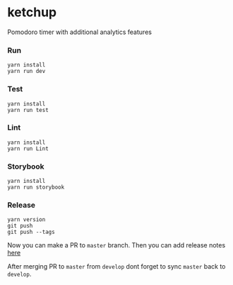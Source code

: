 # ketchup
Pomodoro timer with additional analytics features

### Run
```
yarn install
yarn run dev
```

### Test
```
yarn install
yarn run test
```

### Lint
```
yarn install
yarn run Lint
```

### Storybook
```
yarn install
yarn run storybook
```

### Release
```
yarn version
git push
git push --tags
```
Now you can make a PR to `master` branch. Then you can add release notes [here](https://github.com/dmitrij-borchuk/ketchup/releases)

After merging PR to `master` from `develop` dont forget to sync `master` back to `develop`.